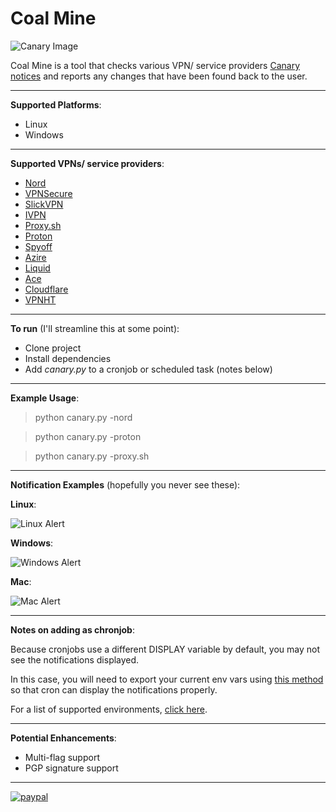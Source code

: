 # Coal Mine
![Canary Image](https://i.imgur.com/JRsJ8Q1.png)

Coal Mine is a tool that checks various VPN/ service providers [Canary notices](https://en.wikipedia.org/wiki/Warrant_canary) and reports any changes that have been found back to the user.

---

**Supported Platforms**:
- Linux
- Windows

---

**Supported VPNs/ service providers**:
- [Nord](https://nordvpn.com/)
- [VPNSecure](https://www.vpnsecure.me/)
- [SlickVPN](https://www.slickvpn.com/)
- [IVPN](https://www.ivpn.net/)
- [Proxy.sh](https://proxy.sh/)
- [Proton](https://protonvpn.com/)
- [Spyoff](https://www.spyoff.com/)
- [Azire](https://www.azirevpn.com/)
- [Liquid](https://www.liquidvpn.com/)
- [Ace](https://www.acevpn.com/)
- [Cloudflare](https://www.cloudflare.com/)
- [VPNHT](https://vpn.ht/)

---

**To run** (I'll streamline this at some point):
- Clone project
- Install dependencies
- Add _canary.py_ to a cronjob or scheduled task (notes below)
---

**Example Usage**:
>python canary.py -nord

>python canary.py -proton

>python canary.py -proxy.sh

---

**Notification Examples** (hopefully you never see these):

**Linux**:

![Linux Alert](https://i.imgur.com/FVpYt66.png)


**Windows**:

![Windows Alert](https://i.imgur.com/12P3WGv.png)


**Mac**:

![Mac Alert](https://i.imgur.com/tMMFA17.png)

---

**Notes on adding as chronjob**:

Because cronjobs use a different DISPLAY variable by default, you may not see the notifications displayed.

In this case, you will need to export your current env vars using [this method](https://askubuntu.com/questions/978382/how-can-i-show-notify-send-messages-triggered-by-crontab) so that cron can display the notifications properly.

For a list of supported environments, [click here](https://github.com/pa4080/cron-gui-launcher#supportedtested-desktop-environments).

---


**Potential Enhancements**:
- Multi-flag support
- PGP signature support

---


[![paypal](https://i.imgur.com/wsX84nD.png)](https://www.paypal.com/cgi-bin/webscr?cmd=_donations&business=W2FJJJAM7EESC&item_name=Development+efforts/+coffee+fund&currency_code=USD&source=url)